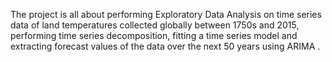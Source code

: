 The project is all about performing Exploratory Data Analysis on time series data of land temperatures
collected globally between 1750s and 2015, performing time series decomposition, fitting a time series
model and extracting forecast values of the data over the next 50 years using ARIMA .

